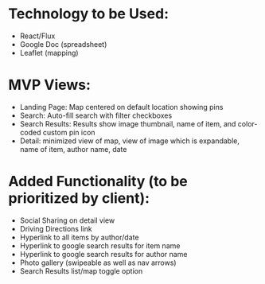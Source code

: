 # Technology to be Used:
- React/Flux
- Google Doc (spreadsheet)
- Leaflet (mapping)

# MVP Views:
- Landing Page:  Map centered on default location showing pins
- Search:  Auto-fill search with filter checkboxes
- Search Results: Results show image thumbnail, name of item, and color-coded custom pin icon
- Detail: minimized view of map, view of image which is expandable, name of item, author name, date

# Added Functionality (to be prioritized by client):
- Social Sharing on detail view
- Driving Directions link
- Hyperlink to all items by author/date
- Hyperlink to google search results for item name
- Hyperlink to google search results for author name
- Photo gallery (swipeable as well as nav arrows)
- Search Results list/map toggle option
